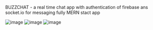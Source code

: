 BUZZCHAT - a real time chat app with authentication of firebase ans socket.io for messaging fully MERN stact app 


![image](https://github.com/sneh1604/chatappp/assets/121212398/065d9ecc-9f5a-4282-91eb-4dc32e7c979c)
![image](https://github.com/sneh1604/chatappp/assets/121212398/bb23c344-cb38-4004-85f6-86d72cba1ac2)
![image](https://github.com/sneh1604/chatappp/assets/121212398/e807d14e-ac12-4628-9c39-953da462f7a6)
